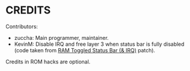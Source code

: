 # CREDITS

Contributors:

- zuccha: Main programmer, maintainer.
- KevinM: Disable IRQ and free layer 3 when status bar is fully disabled (code
  taken from
  [RAM Toggled Status Bar (& IRQ)](https://www.smwcentral.net/?p=section&a=details&id=28449)
  patch).

Credits in ROM hacks are optional.
